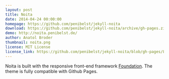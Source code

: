 ```yaml
---
layout: post
title: Noita
date: 2014-04-24 00:00:00
homepage: https://github.com/penibelst/jekyll-noita
download: https://github.com/penibelst/jekyll-noita/archive/gh-pages.zip
demo: http://noita.penibelst.de/
author: Anatol Broder
thumbnail: noita.png
license: MIT License
license_link: https://github.com/penibelst/jekyll-noita/blob/gh-pages/LICENSE
---
```


Noita is built with the responsive front-end framework
[Foundation](http://foundation.zurb.com/). The theme is fully
compatible with Github Pages.
